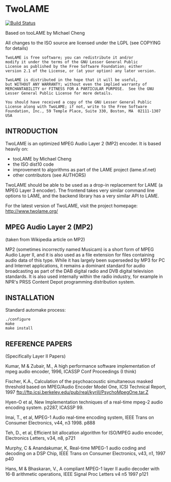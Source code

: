 TwoLAME
=======

[![Build Status](https://travis-ci.com/njh/twolame.svg?branch=main)](https://travis-ci.com/njh/twolame)

Based on tooLAME by Michael Cheng

All changes to the ISO source are licensed under the LGPL
(see COPYING for details)

    TwoLAME is free software; you can redistribute it and/or
    modify it under the terms of the GNU Lesser General Public
    License as published by the Free Software Foundation; either
    version 2.1 of the License, or (at your option) any later version.

    TwoLAME is distributed in the hope that it will be useful,
    but WITHOUT ANY WARRANTY; without even the implied warranty of
    MERCHANTABILITY or FITNESS FOR A PARTICULAR PURPOSE.  See the GNU
    Lesser General Public License for more details.

    You should have received a copy of the GNU Lesser General Public
    License along with TwoLAME; if not, write to the Free Software
    Foundation, Inc., 59 Temple Place, Suite 330, Boston, MA  02111-1307  USA


INTRODUCTION
------------

TwoLAME is an optimized MPEG Audio Layer 2 (MP2) encoder.
It is based heavily on:

* tooLAME by Michael Cheng
* the ISO dist10 code
* improvement to algorithms as part of the LAME project (lame.sf.net)
* other contributors (see AUTHORS)

TwoLAME should be able to be used as a drop-in replacement for
LAME (a MPEG Layer 3 encoder). The frontend takes very similar
command line options to LAME, and the backend library has a very
similar API to LAME.

For the latest version of TwoLAME, visit the project homepage:
http://www.twolame.org/


MPEG Audio Layer 2 (MP2)
------------------------
(taken from Wikipedia article on MP2)

MP2 (sometimes incorrectly named Musicam) is a short form of MPEG Audio Layer II,
and it is also used as a file extension for files containing audio data of this
type. While it has largely been superseded by MP3 for PC and Internet applications,
it remains a dominant standard for audio broadcasting as part of the DAB digital
radio and DVB digital television standards. It is also used internally within the
radio industry, for example in NPR's PRSS Content Depot programming distribution
system.


INSTALLATION
------------

Standard automake process:

    ./configure
    make
    make install



REFERENCE PAPERS
----------------

(Specifically Layer II Papers)

Kumar, M & Zubair, M., A high performance software implementation of mpeg audio
encoder, 1996, ICASSP Conf Proceedings (I think)

Fischer, K.A., Calculation of the psychoacoustic simultaneous masked threshold
based on MPEG/Audio Encoder Model One, ICSI Technical Report, 1997
ftp://ftp.icsi.berkeley.edu/pub/real/kyrill/PsychoMpegOne.tar.Z

Hyen-O et al, New Implementation techniques of a real-time mpeg-2 audio encoding
system. p2287, ICASSP 99.

Imai, T., et al, MPEG-1 Audio real-time encoding system, IEEE Trans on Consumer
Electronics, v44, n3 1998. p888

Teh, D., et al, Efficient bit allocation algorithm for ISO/MPEG audio encoder,
Electronics Letters, v34, n8, p721

Murphy, C & Anandakumar, K, Real-time MPEG-1 audio coding and decoding on a DSP
Chip, IEEE Trans on Consumer Electronics, v43, n1, 1997 p40

Hans, M & Bhaskaran, V., A compliant MPEG-1 layer II audio decoder with 16-B
arithmetic operations, IEEE Signal Proc Letters v4 n5 1997 p121

